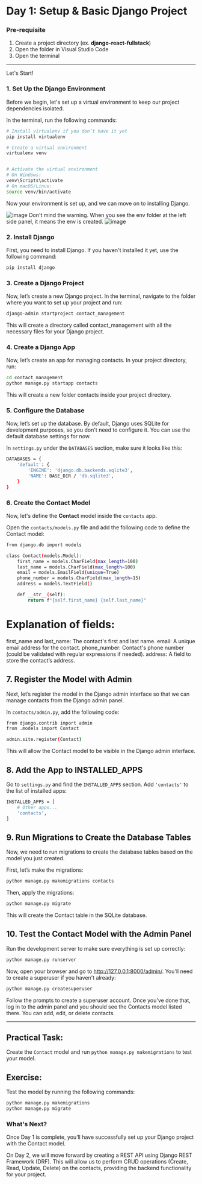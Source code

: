 # Day 1: Setup & Basic Django Project

### Pre-requisite
1. Create a project directory (ex. **django-react-fullstack**)
2. Open the folder in Visual Studio Code
3. Open the terminal

---
Let's Start!
   

### 1. Set Up the Django Environment
Before we begin, let's set up a virtual environment to keep our project dependencies isolated.

In the terminal, run the following commands:

```bash
# Install virtualenv if you don’t have it yet
pip install virtualenv

# Create a virtual environment
virtualenv venv


# Activate the virtual environment
# On Windows:
venv\Scripts\activate
# On macOS/Linux:
source venv/bin/activate
```

Now your environment is set up, and we can move on to installing Django.

![image](https://github.com/user-attachments/assets/dff5ba46-4839-4ba3-ab6c-6a1132966208)
Don't mind the warning. When you see the env folder at the left side panel, it means the env is created.
![image](https://github.com/user-attachments/assets/d7828878-fef1-4efd-9774-697e9abab8a6)



### 2. Install Django
First, you need to install Django. If you haven't installed it yet, use the following command:

```bash
pip install django
```

### 3. Create a Django Project
Now, let’s create a new Django project. In the terminal, navigate to the folder where you want to set up your project and run:

```bash
django-admin startproject contact_management
```

This will create a directory called contact_management with all the necessary files for your Django project.

### 4. Create a Django App
Now, let’s create an app for managing contacts. In your project directory, run:

```bash
cd contact_management
python manage.py startapp contacts
```
This will create a new folder contacts inside your project directory.

### 5. Configure the Database
Now, let’s set up the database. By default, Django uses SQLite for development purposes, so you don't need to configure it. You can use the default database settings for now. 

In `settings.py` under the `DATABASES` section, make sure it looks like this:

```bash
DATABASES = {
    'default': {
        'ENGINE': 'django.db.backends.sqlite3',
        'NAME': BASE_DIR / 'db.sqlite3',
    }
}
```


### 6. Create the Contact Model
Now, let's define the **Contact** model inside the `contacts` app.

Open the `contacts/models.py` file and add the following code to define the Contact model:

```bash
from django.db import models

class Contact(models.Model):
    first_name = models.CharField(max_length=100)
    last_name = models.CharField(max_length=100)
    email = models.EmailField(unique=True)
    phone_number = models.CharField(max_length=15)
    address = models.TextField()

    def __str__(self):
        return f"{self.first_name} {self.last_name}"
```


# Explanation of fields:

first_name and last_name: The contact's first and last name.
email: A unique email address for the contact.
phone_number: Contact's phone number (could be validated with regular expressions if needed).
address: A field to store the contact’s address.



## 7. Register the Model with Admin

Next, let’s register the model in the Django admin interface so that we can manage contacts from the Django admin panel.

In `contacts/admin.py`, add the following code:

```bash
from django.contrib import admin
from .models import Contact

admin.site.register(Contact)
```

This will allow the Contact model to be visible in the Django admin interface.


## 8. Add the App to INSTALLED_APPS

Go to `settings.py` and find the `INSTALLED_APPS` section. Add `'contacts'` to the list of installed apps:

```bash
INSTALLED_APPS = [
    # Other apps...
    'contacts',
]
```

## 9. Run Migrations to Create the Database Tables

Now, we need to run migrations to create the database tables based on the model you just created.

First, let’s make the migrations:

```bash
python manage.py makemigrations contacts
```


Then, apply the migrations:

```bash
python manage.py migrate
```

This will create the Contact table in the SQLite database.


## 10. Test the Contact Model with the Admin Panel

Run the development server to make sure everything is set up correctly:

```bash
python manage.py runserver
```

Now, open your browser and go to http://127.0.0.1:8000/admin/. You'll need to create a superuser if you haven't already:

```bash
python manage.py createsuperuser
```

Follow the prompts to create a superuser account. Once you’ve done that, log in to the admin panel and you should see the Contacts model listed there. You can add, edit, or delete contacts.



---


## Practical Task:
Create the `Contact` model and run `python manage.py makemigrations` to test your model.

## Exercise:
Test the model by running the following commands:

```bash
python manage.py makemigrations
python manage.py migrate
```

### What's Next?
Once Day 1 is complete, you’ll have successfully set up your Django project with the Contact model.

On Day 2, we will move forward by creating a REST API using Django REST Framework (DRF). This will allow us to perform CRUD operations (Create, Read, Update, Delete) on the contacts, providing the backend functionality for your project.


